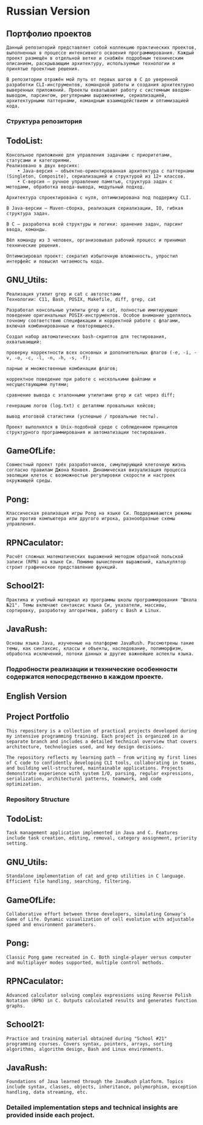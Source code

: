 # Russian Version

## Портфолио проектов

    Данный репозиторий представляет собой коллекцию практических проектов, выполненных в процессе интенсивного освоения программирования. Каждый проект размещён в отдельной ветке и снабжён подробным техническим описанием, раскрывающим архитектуру, используемые технологии и принятые проектные решения.

    В репозитории отражён мой путь от первых шагов в C до уверенной разработки CLI-инструментов, командной работы и создания архитектурно выверенных приложений. Проекты охватывают работу с системным вводом-выводом, парсингом, регулярными выражениями, сериализацией, архитектурными паттернами, командным взаимодействием и оптимизацией кода.

### Структура репозитория

## TodoList: 

    Консольное приложение для управления задачами с приоритетами, статусами и категориями.
    Реализовано в двух версиях:
        • Java-версия — объектно-ориентированная архитектура с паттернами (Singleton, Composite), сериализацией и структурой из 12+ классов.
        • C-версия — ручное управление памятью, структура задач с методами, обработка ввода-вывода, модульный подход.

    Архитектура спроектирована с нуля, оптимизирована под поддержку CLI.

    В Java-версии — Maven-сборка, реализация сериализации, IO, гибкая структура задач.

    В C — разработка всей структуры и логики: хранение задач, парсинг ввода, команды.

    Вёл команду из 3 человек, организовывал рабочий процесс и принимал технические решения.

    Оптимизировал проект: сократил избыточную вложенность, упростил интерфейс и повысил читаемость кода.

## GNU_Utils:

    Реализация утилит grep и cat с автотестами
    Технологии: C11, Bash, POSIX, Makefile, diff, grep, cat

    Разработал консольные утилиты grep и cat, полностью имитирующие поведение оригинальных POSIX-инструментов. Особое внимание уделялось точному соответствию спецификации и корректной работе с флагами, включая комбинированные и повторяющиеся.

    Создал набор автоматических bash-скриптов для тестирования, охватывающий:

    проверку корректности всех основных и дополнительных флагов (-e, -i, -v, -o, -c, -l, -n, -h, -s, -f);

    парные и множественные комбинации флагов;

    корректное поведение при работе с несколькими файлами и несуществующими путями;

    сравнение вывода с эталонными утилитами grep и cat через diff;

    генерацию логов (log.txt) с деталями провальных кейсов;

    вывод итоговой статистики (успешные / провальные тесты).

    Проект выполнялся в Unix-подобной среде с соблюдением принципов структурного программирования и автоматизации тестирования.

## GameOfLife: 

    Совместный проект трёх разработчиков, симулирующий клеточную жизнь согласно правилам Джона Конвея. Динамическая визуализация процесса эволюции клеток с возможностью регулировки скорости и настроек окружающей среды.

## Pong: 

    Классическая реализация игры Pong на языке Си. Поддерживаются режимы игры против компьютера или другого игрока, разнообразные схемы управления.

## RPNCaculator: 

    Расчёт сложных математических выражений методом обратной польской записи (RPN) на языке Си. Помимо вычисления выражений, калькулятор строит графическое представление функций.

## School21: 

    Практика и учебный материал из программы школы программирования "Школа №21". Темы включают синтаксис языка Си, указатели, массивы, сортировку, разработку алгоритмов, работу с Bash и Linux.

## JavaRush: 

    Основы языка Java, изученные на платформе JavaRush. Рассмотрены такие темы, как синтаксис, классы и объекты, наследование, полиморфизм, обработка исключений, потоки данных и другие важнейшие аспекты языка.


### Подробности реализации и технические особенности содержатся непосредственно в каждом проекте.

## English Version

## Project Portfolio

    This repository is a collection of practical projects developed during my intensive programming training. Each project is organized in a separate branch and includes a detailed technical overview that covers architecture, technologies used, and key design decisions.

    The repository reflects my learning path — from writing my first lines of C code to confidently developing CLI tools, collaborating in teams, and building well-structured, maintainable applications. Projects demonstrate experience with system I/O, parsing, regular expressions, serialization, architectural patterns, teamwork, and code optimization.

### Repository Structure
    
## TodoList:

    Task management application implemented in Java and C. Features include task creation, editing, removal, category assignment, priority setting.

## GNU_Utils: 

    Standalone implementation of cat and grep utilities in C language. Efficient file handling, searching, filtering.

## GameOfLife: 

    Collaborative effort between three developers, simulating Conway's Game of Life. Dynamic visualization of cell evolution with adjustable speed and environment parameters.

## Pong: 

    Classic Pong game recreated in C. Both single-player versus computer and multiplayer modes supported, multiple control methods.

## RPNCaculator: 

    Advanced calculator solving complex expressions using Reverse Polish Notation (RPN) in C. Outputs calculated results and generates function graphs.

## School21:

    Practice and training material obtained during "School #21" programming courses. Covers syntax, pointers, arrays, sorting algorithms, algorithm design, Bash and Linux environments.

## JavaRush: 

    Foundations of Java learned through the JavaRush platform. Topics include syntax, classes, objects, inheritance, polymorphism, exception handling, data streaming, etc.


###  Detailed implementation steps and technical insights are provided inside each project.
